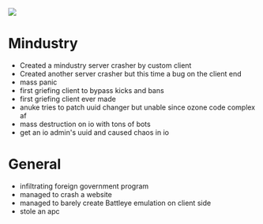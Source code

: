 ![](https://cdn.discordapp.com/attachments/796869250533818418/801986737856839680/unknown.png)

# Mindustry

- Created a mindustry server crasher by custom client
- Created another server crasher but this time a bug on the client end
- mass panic
- first griefing client to bypass kicks and bans
- first griefing client ever made
- anuke tries to patch uuid changer but unable since ozone code complex af
- mass destruction on io with tons of bots
- get an io admin's uuid and caused chaos in io

# General

- infiltrating foreign government program
- managed to crash a website
- managed to barely create Battleye emulation on client side 
- stole an apc
